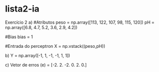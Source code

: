 # lista2-ia

Exercício 2
a) 
  #Atributos
  peso = np.array([113, 122, 107, 98, 115, 120])
  pH = np.array([6.8, 4.7, 5.2, 3.6, 2.9, 4.2])

  #Bias
  bias = 1

  #Entrada do perceptron
  X = np.vstack((peso,pH))
 
 b)
  Y = np.array([-1, 1, -1, -1, 1, 1]) 
  
 c)
  Vetor de erros (e) = [-2.  2. -2.  0.  2.  0.]
